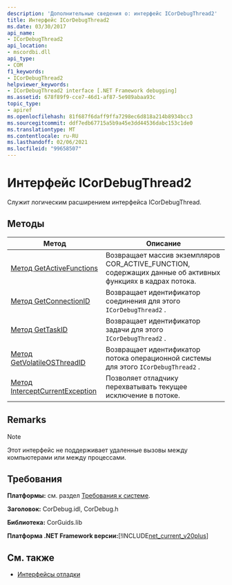 ```yaml
---
description: 'Дополнительные сведения о: интерфейс ICorDebugThread2'
title: Интерфейс ICorDebugThread2
ms.date: 03/30/2017
api_name:
- ICorDebugThread2
api_location:
- mscordbi.dll
api_type:
- COM
f1_keywords:
- ICorDebugThread2
helpviewer_keywords:
- ICorDebugThread2 interface [.NET Framework debugging]
ms.assetid: 678f89f9-cce7-46d1-af87-5e989abaa93c
topic_type:
- apiref
ms.openlocfilehash: 81f687f6daff9ffa7298ec6d818a214b8934bcc3
ms.sourcegitcommit: ddf7edb67715a5b9a45e3dd44536dabc153c1de0
ms.translationtype: MT
ms.contentlocale: ru-RU
ms.lasthandoff: 02/06/2021
ms.locfileid: "99658507"
---
```

# <a name="icordebugthread2-interface"></a>Интерфейс ICorDebugThread2

Служит логическим расширением интерфейса ICorDebugThread.  
  
## <a name="methods"></a>Методы  
  
|Метод|Описание|  
|------------|-----------------|  
|[Метод GetActiveFunctions](icordebugthread2-getactivefunctions-method.md)|Возвращает массив экземпляров COR_ACTIVE_FUNCTION, содержащих данные об активных функциях в кадрах потока.|  
|[Метод GetConnectionID](icordebugthread2-getconnectionid-method.md)|Возвращает идентификатор соединения для этого `ICorDebugThread2` .|  
|[Метод GetTaskID](icordebugthread2-gettaskid-method.md)|Возвращает идентификатор задачи для этого `ICorDebugThread2` .|  
|[Метод GetVolatileOSThreadID](icordebugthread2-getvolatileosthreadid-method.md)|Возвращает идентификатор потока операционной системы для этого `ICorDebugThread2` .|  
|[Метод InterceptCurrentException](icordebugthread2-interceptcurrentexception-method.md)|Позволяет отладчику перехватывать текущее исключение в потоке.|  
  
## <a name="remarks"></a>Remarks  
  
> [!NOTE]
> Этот интерфейс не поддерживает удаленные вызовы между компьютерами или между процессами.  
  
## <a name="requirements"></a>Требования  

 **Платформы:** см. раздел [Требования к системе](../../get-started/system-requirements.md).  
  
 **Заголовок:** CorDebug.idl, CorDebug.h  
  
 **Библиотека:** CorGuids.lib  
  
 **Платформа .NET Framework версии:**[!INCLUDE[net_current_v20plus](../../../../includes/net-current-v20plus-md.md)]  
  
## <a name="see-also"></a>См. также

- [Интерфейсы отладки](debugging-interfaces.md)
